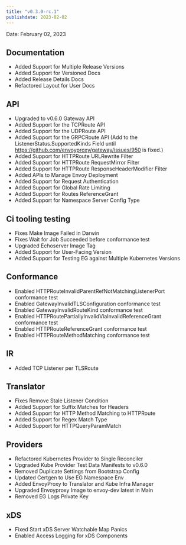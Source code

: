 ```yaml
---
title: "v0.3.0-rc.1"
publishdate: 2023-02-02
---
```


Date: February 02, 2023

## Documentation
- Added Support for Multiple Release Versions
- Added Support for Versioned Docs
- Added Release Details Docs
- Refactored Layout for User Docs

## API
- Upgraded to v0.6.0 Gateway API
- Added Support for the TCPRoute API
- Added Support for the UDPRoute API
- Added Support for the GRPCRoute API (Add to the ListenerStatus.SupportedKinds Field until https://github.com/envoyproxy/gateway/issues/950 is fixed.)
- Added Support for HTTPRoute URLRewrite Filter
- Added Support for HTTPRoute RequestMirror Filter
- Added Support for HTTPRoute ResponseHeaderModifier Filter
- Added APIs to Manage Envoy Deployment
- Added Support for Request Authentication
- Added Support for Global Rate Limiting
- Added Support for Routes ReferenceGrant
- Added Support for Namespace Server Config Type

## Ci tooling testing
- Fixes Make Image Failed in Darwin
- Fixes Wait for Job Succeeded before conformance test
- Upgraded Echoserver Image Tag
- Added Support for User-Facing Version
- Added Support for Testing EG against Multiple Kubernetes Versions

## Conformance
- Enabled HTTPRouteInvalidParentRefNotMatchingListenerPort conformance test
- Enabled GatewayInvalidTLSConfiguration conformance test
- Enabled GatewayInvalidRouteKind conformance test
- Enabled HTTPRoutePartiallyInvalidViaInvalidReferenceGrant conformance test
- Enabled HTTPRouteReferenceGrant conformance test
- Enabled HTTPRouteMethodMatching conformance test

## IR
- Added TCP Listener per TLSRoute

## Translator
- Fixes Remove Stale Listener Condition
- Added Support for Suffix Matches for Headers
- Added Support for HTTP Method Matching to HTTPRoute
- Added Support for Regex Match Type
- Added Support for HTTPQueryParamMatch

## Providers
- Refactored Kubernetes Provider to Single Reconciler
- Upgraded Kube Provider Test Data Manifests to v0.6.0
- Removed Duplicate Settings from Bootstrap Config
- Updated Certgen to Use EG Namespace Env
- Added EnvoyProxy to Translator and Kube Infra Manager
- Upgraded Envoyproxy Image to envoy-dev latest in Main
- Removed EG Logs Private Key

## xDS
- Fixed Start xDS Server Watchable Map Panics
- Enabled Access Logging for xDS Components

